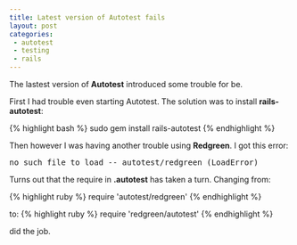 ```yaml
---
title: Latest version of Autotest fails
layout: post
categories:
 - autotest
 - testing
 - rails
---
```


The lastest version of **Autotest** introduced some trouble for be.

First I had trouble even starting Autotest. The solution was to
install **rails-autotest**:

{% highlight bash %}
sudo gem install rails-autotest
{% endhighlight %}

Then however I was having another trouble using **Redgreen**.
I got this error:
<pre>no such file to load -- autotest/redgreen (LoadError)</pre>

Turns out that the require in **.autotest** has taken a turn. Changing from:

{% highlight ruby %}
require 'autotest/redgreen'
{% endhighlight %}

to:
{% highlight ruby %}
require 'redgreen/autotest'
{% endhighlight %}

did the job.
